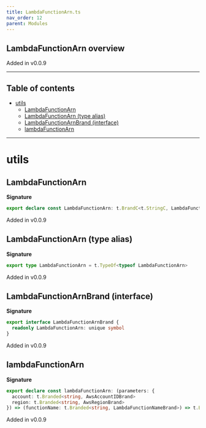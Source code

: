 ```yaml
---
title: LambdaFunctionArn.ts
nav_order: 12
parent: Modules
---
```


## LambdaFunctionArn overview

Added in v0.0.9

---

<h2 class="text-delta">Table of contents</h2>

- [utils](#utils)
  - [LambdaFunctionArn](#lambdafunctionarn)
  - [LambdaFunctionArn (type alias)](#lambdafunctionarn-type-alias)
  - [LambdaFunctionArnBrand (interface)](#lambdafunctionarnbrand-interface)
  - [lambdaFunctionArn](#lambdafunctionarn)

---

# utils

## LambdaFunctionArn

**Signature**

```ts
export declare const LambdaFunctionArn: t.BrandC<t.StringC, LambdaFunctionArnBrand>
```

Added in v0.0.9

## LambdaFunctionArn (type alias)

**Signature**

```ts
export type LambdaFunctionArn = t.TypeOf<typeof LambdaFunctionArn>
```

Added in v0.0.9

## LambdaFunctionArnBrand (interface)

**Signature**

```ts
export interface LambdaFunctionArnBrand {
  readonly LambdaFunctionArn: unique symbol
}
```

Added in v0.0.9

## lambdaFunctionArn

**Signature**

```ts
export declare const lambdaFunctionArn: (parameters: {
  account: t.Branded<string, AwsAccountIDBrand>
  region: t.Branded<string, AwsRegionBrand>
}) => (functionName: t.Branded<string, LambdaFunctionNameBrand>) => t.Branded<string, LambdaFunctionArnBrand>
```

Added in v0.0.9
